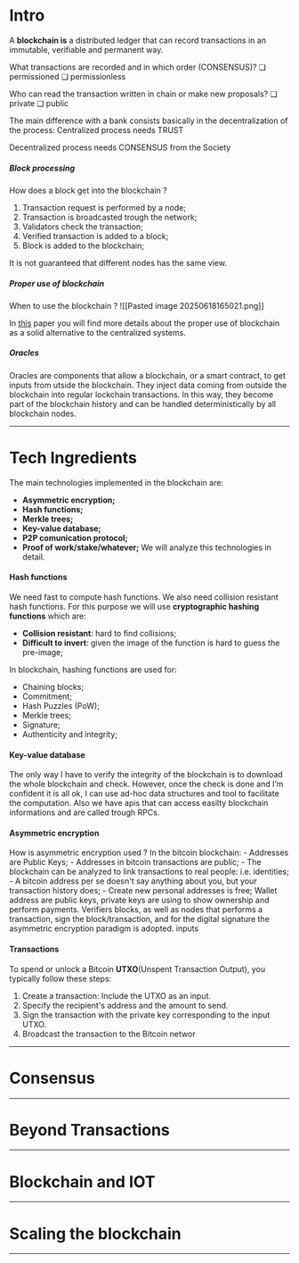# **Intro**

A **blockchain is** a distributed ledger that can record transactions in an immutable, verifiable and permanent way.

What transactions are recorded and in which order (CONSENSUS)?
❏ permissioned
❏ permissionless

Who can read the transaction written in chain or make new proposals?
❏ private
❏ public

The main difference with a bank consists basically in the decentralization of the process:
Centralized process needs
TRUST

Decentralized process needs
CONSENSUS from the Society


##### Block processing
How does a block get into the blockchain ?
1. Transaction request is performed by a node;
2. Transaction is broadcasted trough the network;
3. Validators check the transaction;
4. Verified transaction is added to a block;
5. Block is added to the blockchain;

It is not guaranteed that different nodes has the same view.

##### Proper use of blockchain
When to use the blockchain ?
![[Pasted image 20250618165021.png]]

In [this](https://www.law.berkeley.edu/wp-content/uploads/2018/08/Do-you-need-a-Blockchain-Karl-Wust-and-Arthur-Gervais.pdf) paper you will find more details about the proper use of blockchain as a solid alternative to the centralized systems.


##### Oracles
Oracles are components that allow a blockchain, or a smart contract, to get inputs from  utside the blockchain. They inject data coming from outside the blockchain into regular  lockchain transactions. In this way, they become part of the blockchain history and can be handled deterministically by all blockchain nodes.

---
# **Tech Ingredients**

The main technologies implemented in the blockchain are:
- **Asymmetric encryption;**
- **Hash functions;**
- **Merkle trees;**
- **Key-value database;**
- **P2P comunication protocol;**
- **Proof of work/stake/whatever;**
We will analyze this technologies in detail.

#### Hash functions
We need fast to compute hash functions.
We also need collision resistant hash functions.
For this purpose we will use **cryptographic hashing functions** which are:
- **Collision resistant**: hard to find collisions;
- **Difficult to invert**: given the image of the function is hard to guess the pre-image;

In blockchain, hashing functions are used for:
- Chaining blocks;
- Commitment;
- Hash Puzzles (PoW);
- Merkle trees;
- Signature;
- Authenticity and integrity;

#### Key-value database
The only way I have to verify the integrity of the blockchain is to download the whole blockchain and check.
However, once the check is done and I’m confident it is all ok, I can use ad-hoc data structures and tool to facilitate the computation.
Also we have apis that can access easilty blockchain informations and are called trough RPCs.


#### Asymmetric encryption
How is asymmetric encryption used ?
In the bitcoin blockchain:
	- Addresses are Public Keys;
	- Addresses in bitcoin transactions are public;
	- The blockchain can be analyzed to link transactions to real people: i.e. identities;
	- A bitcoin address per se doesn't say anything about you, but your transaction history does;
	- Create new personal addresses is free;
Wallet address are public keys, private keys are using to show ownership and perform payments.
Verifiers blocks, as well as nodes that performs a transaction, sign the block/transaction, and for the digital signature the asymmetric encryption paradigm is adopted.
inputs

#### Transactions
To spend or unlock a Bitcoin **UTXO**(Unspent Transaction Output), you typically
follow these steps:
1. Create a transaction: Include the UTXO as an
input.
2. Specify the recipient's address and the amount to
send.
3. Sign the transaction with the private key
corresponding to the input UTXO.
4. Broadcast the transaction to the Bitcoin networ



---
# **Consensus**


---
# **Beyond Transactions**



---
# **Blockchain and IOT**


---
# **Scaling the blockchain**


---